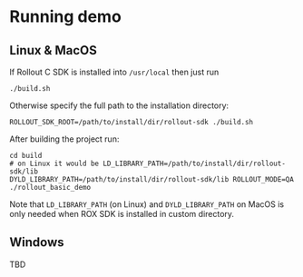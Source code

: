 # Running demo

## Linux & MacOS

If Rollout C SDK is installed into `/usr/local` then just run

```
./build.sh
```

Otherwise specify the full path to the installation directory:

```
ROLLOUT_SDK_ROOT=/path/to/install/dir/rollout-sdk ./build.sh
```

After building the project run:

```
cd build
# on Linux it would be LD_LIBRARY_PATH=/path/to/install/dir/rollout-sdk/lib
DYLD_LIBRARY_PATH=/path/to/install/dir/rollout-sdk/lib ROLLOUT_MODE=QA ./rollout_basic_demo
```

Note that `LD_LIBRARY_PATH` (on Linux) and `DYLD_LIBRARY_PATH` on MacOS is only needed when 
ROX SDK is installed in custom directory.

## Windows

TBD
